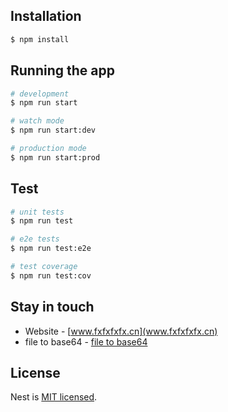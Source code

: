 
## Installation

```bash
$ npm install
```

## Running the app

```bash
# development
$ npm run start

# watch mode
$ npm run start:dev

# production mode
$ npm run start:prod
```

## Test

```bash
# unit tests
$ npm run test

# e2e tests
$ npm run test:e2e

# test coverage
$ npm run test:cov
```
## Stay in touch
- Website - [www.fxfxfxfx.cn](www.fxfxfxfx.cn)
- file to base64 - [file to base64](https://blog.csdn.net/qq_21987433/article/details/108344682)

## License

  Nest is [MIT licensed](LICENSE).
